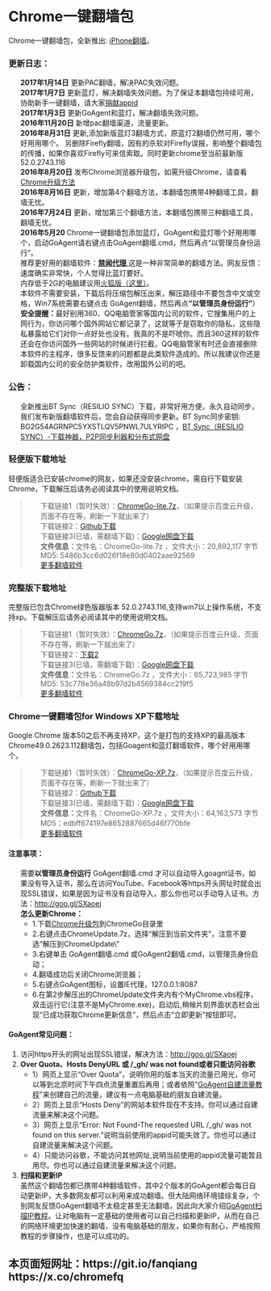 ﻿<div class="markdown-body">
<h1>Chrome一键翻墙包</h1>

Chrome一键翻墙包，全新推出: <a href="https://github.com/bannedbook/fanqiang/wiki/iphone%E7%BF%BB%E5%A2%99">iPhone翻墙</a>。
<h3>更新日志：</h3>
<ul class="task-list">
<li><strong>2017年1月14日</strong> 更新PAC翻墙，解决PAC失效问题。</li>
<li><strong>2017年1月7日</strong> 更新蓝灯，解决翻墙失效问题。为了保证本翻墙包持续可用，协助新手一键翻墙，请大家<a href="https://github.com/bannedbook/fanqiang/blob/master/DonateAppid.md">捐献appid<a/></li>
<li><strong>2017年1月3日</strong> 更新GoAgent和蓝灯，解决翻墙失效问题。</li>
<li><strong>2016年11月20日</strong>  新增pac翻墙渠道，流量更新。</li>
<li><strong>2016年8月31日</strong> 更新,添加新版蓝灯3翻墙方式，原蓝灯2翻墙仍然可用，哪个好用用哪个。 另删除Firefly翻墙，因有的杀软对Firefly误报，影响整个翻墙包的传播，如果你喜欢Firefly可来信索取。同时更新chrome至当前最新版52.0.2743.116</li>
<li><strong>2016年8月20日</strong> 发布Chrome浏览器升级包，如需升级Chrome，请查看<a href="#chromeupdate" target="_blank">Chrome升级方法</a></li>
<li><strong>2016年8月16日</strong> 更新，增加第4个翻墙方法，本翻墙包携带4种翻墙工具，翻墙无忧。</li>
<li><strong>2016年7月24日</strong> 更新，增加第三个翻墙方法，本翻墙包携带三种翻墙工具，翻墙无忧。</li>
<li><strong>2016年5月20 </strong>  Chrome一键翻墙包添加蓝灯，GoAgent和蓝灯哪个好用用哪个，启动GoAgent请右键点击GoAgent翻墙.cmd，然后再点“以管理员身份运行”。 </li>
<li>推荐更好用的翻墙软件：<strong><a href="https://github.com/bannedbook/fanqiang/wiki" target="_blank">禁闻代理</a></strong>,这是一种非常简单的翻墙方法。网友反馈：速度确实非常快，个人觉得比蓝灯要好。</li>

<li>内存低于2G的电脑建议用<a target="_blank"  href="https://github.com/bannedbook/fanqiang/wiki/%E7%81%AB%E7%8B%90firefox%E4%B8%80%E9%94%AE%E7%BF%BB%E5%A2%99%E5%8C%85">火狐版（这里）</a>。</li>

<li>本软件不需要安装，下载后将压缩包解压出来，解压路径中不要包含中文或空格，Win7系统需要右键点击 GoAgent翻墙，然后再点<strong>“以管理员身份运行”</strong>）</li>
<li>
<strong>安全提醒：</strong>最好别用360、QQ电脑管家等国内公司的软件，它搜集用户的上网行为，你访问哪个国外网站它都记录了，这就等于是窃取你的隐私，这些隐私暴露给它们对你一点好处也没有。我真的不是吓唬你。而且360这样的软件还会在你访问国外一些网站的时候进行拦截，QQ电脑管家有时还会直接删除本软件的主程序，很多反馈来的问题都是此类软件造成的。所以我建议你还是卸载国内公司的安全防护类软件，改用国外公司的吧。</li>

</ul>


<h3>公告：</h3>
<ul class="task-list">
<li>全新推出BT Sync（RESILIO SYNC）下载，非常好用方便，永久自动同步，我们发布新版翻墙软件后，您会自动获得同步更新。BT Sync同步密钥: BG2G54AGRNPC5YXSTLQV5PNWL7ULYRIPC  ，<a target="_blank" href="https://github.com/bannedbook/fanqiang/blob/master/RESILIO-SYNC/readme.md">BT Sync（RESILIO SYNC）-下载神器，P2P同步利器和分布式网盘</a></li>
</ul>

<h3>轻便版下载地址</h3> 轻便版适合已安装chrome的网友，如果还没安装chrome，需自行下载安装Chrome，下载解压后请务必阅读其中的使用说明文档。
<blockquote>
<ul class="task-list">
<li>
 下载链接1（暂时失效）：<a href="http://pan.baidu.com/s/1dFzHyCx" target="_blank">ChromeGo-lite.7z</a>，（如果提示百度云升级，页面不存在等，刷新一下就出来了）
</li>
<li>
 下载链接2：<a href="https://github.com/killgfw/fg/raw/master/fqb/ChromeGo-lite.7z" target="_blank">Github下载</a></li>
<li>
 下载链接3(已墙，需翻墙下载)：<a href="https://drive.google.com/file/d/0B9KkeZvZHMRvLVhRVEowa1ZvR1E/view?usp=sharing" target="_blank">Google网盘下载</a>
</li>
<li>
 <b>文件信息：</b>文件名：ChromeGo-lite.7z  ，文件大小：20,892,117 字节 MD5: 5486b3cc6d026f18e80d0402aae92569
</li>
<li>
 <a href="https://github.com/bannedbook/fanqiang/wiki" target="_blank">更多翻墙软件</a>
</li>
</ul>
</blockquote>


<h3>完整版下载地址</h3>完整版已包含Chrome绿色版器版本 52.0.2743.116,支持win7以上操作系统，不支持xp。下载解压后请务必阅读其中的使用说明文档。
<blockquote>
<ul class="task-list">
<li>
 下载链接1（暂时失效）：<a href="http://t.cn/RcPYr4R" target="_blank">ChromeGo.7z</a>，（如果提示百度云升级，页面不存在等，刷新一下就出来了）
</li>
<li>
 下载链接2：<a href="https://github.com/killgfw/fg/raw/master/fqb/ChromeGo.7z" target="_blank">下载2</a>
</li>
<li>
 下载链接3(已墙，需翻墙下载)：<a href="https://drive.google.com/file/d/0B9KkeZvZHMRvQ05mLVdLWnRFR3c/view?usp=sharing" target="_blank">Google网盘下载</a>
</li>
<li>
 <b>文件信息：</b>文件名：ChromeGo.7z ，文件大小：65,723,985 字节  MD5: 53c778e36a48b97d2b4569384cc219f5
</li>
<li>
 <a href="https://github.com/bannedbook/fanqiang/wiki" target="_blank">更多翻墙软件</a>
</li>
</ul>
</blockquote>
<a name="ChromeGo-XP"></a>
<h3>Chrome一键翻墙包for Windows XP下载地址</h3>Google Chrome 版本50之后不再支持XP，这个是打包的支持XP的最高版本Chrome49.0.2623.112翻墙包，包括Goagent和蓝灯翻墙软件，哪个好用用哪个。
<blockquote>
<ul class="task-list">
<li>
 下载链接1（暂时失效）：<a href="http://pan.baidu.com/s/1c030Eq" target="_blank">ChromeGo-XP.7z</a>，（如果提示百度云升级，页面不存在等，刷新一下就出来了）
</li>
<li>
 下载链接2：<a href="https://github.com/killgfw/fg/raw/master/fqb/ChromeGo-XP.7z" target="_blank">Github下载</a>
</li>
<li>
 下载链接3(已墙，需翻墙下载)：<a href="https://drive.google.com/file/d/0B9KkeZvZHMRvaU5tTmNuQW5WbGM/view?usp=sharing" target="_blank">Google网盘下载</a>
</li>
<li>
 <b>文件信息：</b>文件名：ChromeGo-XP.7z  ，文件大小：64,163,573 字节  MD5：edbff674197e8652887665d46f770bfe
</li>
<li>
 <a href="https://github.com/bannedbook/fanqiang/wiki" target="_blank">更多翻墙软件</a>
</li>
</ul>
</blockquote>

<h4>注意事项：</h4>
<ul class="task-list">
	<li>需要<strong>以管理员身份运行</strong>  GoAgent翻墙.cmd  才可以自动导入goagnt证书，如果没有导入证书，那么在访问YouTube、Facebook等https开头网址时就会出现SSL错误，如果是因为证书没有自动导入，那么你也可以手动导入证书。方法：<a href="http://goo.gl/SXaoej">http://goo.gl/SXaoej</a></li>

<li>
<b><a name="chromeupdate"></a>怎么更新Chrome：</b><br/>
<ul>
<li>1.下载<a href="https://raw.githubusercontent.com/killgfw/fg/master/fqb/ChromeUpdate.7z" target="_blank">Chrome升级包</a>到ChromeGo目录里</li>
<li>2.右键点击ChromeUpdate.7z，选择“解压到当前文件夹”，注意不要选“解压到ChromeUpdate\”</li>
<li>3.右键单击 GoAgent翻墙.cmd 或GoAgent2翻墙.cmd，以管理员身份启动；</li>
<li>4.翻墙成功后关闭Chrome浏览器；</li>
<li>5.右键点GoAgent图标，设置IE代理，127.0.0.1:8087</li>
<li>6.在第2步解压出的ChromeUpdate文件夹内有个MyChrome.vbs程序，双击运行它(注意不是MyChrome.exe)，启动后,稍候片刻界面状态栏会出现“已成功获取Chrome更新信息”，然后点击“立即更新”按钮即可。</li>
</ul>
</li>

</ul>
<h4>GoAgent常见问题：</h4>
<ol class="task-list">
	<li>访问https开头的网址出现SSL错误，解决方法：<a href="http://goo.gl/SXaoej">http://goo.gl/SXaoej</a>
</li>
<li>
<strong>Over Quota、Hosts DenyURL 或 /_gh/ was not found或者只能访问谷歌 </strong>

<ul>
<li>1）网页上显示“Over Quota”，说明你用的版本当天的流量已用光，你可以等到北京时间下午四点流量重置后再用；或者依照“<a href="https://github.com/bannedbook/fanqiang/wiki/GoAgent-v3.2.3---%E8%87%AA%E5%BB%BA%E7%BF%BB%E5%A2%99%E6%9C%8D%E5%8A%A1%E5%99%A8">GoAgent自建流量教程</a>”来创建自己的流量，建议有一点电脑基础的朋友自建流量。</li>
<li>2）网页上显示“Hosts Deny”的网站本软件现在不支持。你可以通过自建流量来解决这个问题。
</li>
<li>3）网页上显示“Error: Not Found-The requested URL /_gh/ was not found on this server.”说明当前使用的appid可能失效了。你也可以通过自建流量来解决这个问题。
</li>
<li>4）只能访问谷歌，不能访问其他网址,说明当前使用的appid流量可能暂且用尽。你也可以通过自建流量来解决这个问题。
</li>

</ul>
</li>

<li>
<B>扫描和更新IP</B><BR>
虽然这个翻墙包都已携带4种翻墙软件，其中2个版本的GoAgent都会每日自动更新IP，大多数网友都可以利用来成功翻墙。但大陆网络环境错综复杂，个别网友反馈GoAgent翻墙不太稳定甚至无法翻墙，因此向大家介绍<a href="https://github.com/bannedbook/fanqiang/wiki/GoAgent%E6%89%AB%E6%8F%8Fip%E6%95%99%E7%A8%8B" target="_blank">GoAgent扫描IP教程</a>。让对电脑有一定基础的使用者可以自己扫描和更新IP，从而在自己的网络环境更加快速的翻墙，没有电脑基础的朋友，如果你有耐心，严格按照教程的步骤操作，也是可以成功的。
</li>
</ol>
<h2>本页面短网址：https://git.io/fanqiang    https://x.co/chromefq</h2>
</div>